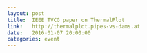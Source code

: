 ```yaml
---
layout: post
title:  IEEE TVCG paper on ThermalPlot
link:   http://thermalplot.pipes-vs-dams.at
date:   2016-01-07 20:00:00
categories: event
---
```

